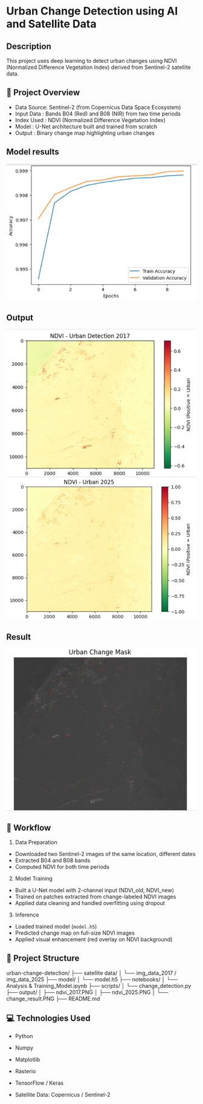 # Urban Change Detection using AI and Satellite Data

## Description

This project uses deep learning to detect urban changes using NDVI (Normalized Difference Vegetation Index) derived from Sentinel-2 satellite data.

## 📌 Project Overview

- Data Source: Sentinel-2 (from Copernicus Data Space Ecosystem)
- Input Data : Bands B04 (Red) and B08 (NIR) from two time periods
- Index Used : NDVI (Normalized Difference Vegetation Index)
- Model      : U-Net architecture built and trained from scratch
- Output     : Binary change map highlighting urban changes

## Model results
![Result](output/accuracy_result.PNG)
## Output
![Result](output/ndvi_2017.PNG)
![Result](output/ndvi_2025.PNG)
## Result
![Result](output/change_mask.PNG)

## 🧠 Workflow

1. Data Preparation
- Downloaded two Sentinel-2 images of the same location, different dates
- Extracted B04 and B08 bands
- Computed NDVI for both time periods

2. Model Training
- Built a U-Net model with 2-channel input (NDVI_old, NDVI_new)
- Trained on patches extracted from change-labeled NDVI images
- Applied data cleaning and handled overfitting using dropout

3. Inference
- Loaded trained model (`model.h5`)
- Predicted change map on full-size NDVI images
- Applied visual enhancement (red overlay on NDVI background)


## 🚀 Project Structure

urban-change-detection/
├── satellite data/
│ └── img_data_2017 / img_data_2025
├── model/
│ └── model.h5
├── notebooks/
│ └── Analysis & Training_Model.ipynb
├── scripts/
│ └── change_detection.py
├── output/
│ ├── ndvi_2017.PNG
│ ├── ndvi_2025.PNG
│ └── change_result.PNG
├── README.md


## 💻 Technologies Used

- Python

- Numpy

- Matplotlib

- Rasterio

- TensorFlow / Keras

- Satellite Data: Copernicus / Sentinel-2



